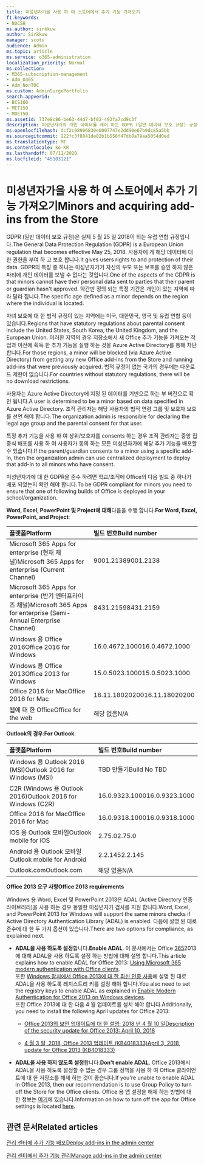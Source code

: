 ```yaml
---
title: 미성년자가을 사용 하 여 스토어에서 추가 기능 가져오기
f1.keywords:
- NOCSH
ms.author: sirkkuw
author: Sirkkuw
manager: scotv
audience: Admin
ms.topic: article
ms.service: o365-administration
localization_priority: Normal
ms.collection:
- M365-subscription-management
- Adm_O365
- Adm_NonTOC
ms.custom: AdminSurgePortfolio
search.appverid:
- BCS160
- MET150
- MOE150
ms.assetid: 737e8c86-be63-44d7-bf02-492fa7cd9c3f
description: 미성년자가의 개인 데이터를 제어 하는 GDPR (일반 데이터 보호 규정) 규정에 대해 알아봅니다.
ms.openlocfilehash: dcf2c98906830e0007747e2dd90e67b9dc85a5bb
ms.sourcegitcommit: 222fc3f8841de82b1b558f47db8a79aa5054d0ed
ms.translationtype: MT
ms.contentlocale: ko-KR
ms.lasthandoff: 07/11/2020
ms.locfileid: "45103121"
---
```

# <a name="minors-and-acquiring-add-ins-from-the-store"></a><span data-ttu-id="7ffdf-103">미성년자가을 사용 하 여 스토어에서 추가 기능 가져오기</span><span class="sxs-lookup"><span data-stu-id="7ffdf-103">Minors and acquiring add-ins from the Store</span></span>

<span data-ttu-id="7ffdf-104">GDPR (일반 데이터 보호 규정)은 실제 5 월 25 일 2018이 되는 유럽 연합 규정입니다.</span><span class="sxs-lookup"><span data-stu-id="7ffdf-104">The General Data Protection Regulation (GDPR) is a European Union regulation that becomes effective May 25, 2018.</span></span> <span data-ttu-id="7ffdf-105">사용자에 게 해당 데이터에 대 한 권한을 부여 하 고 보호 합니다.</span><span class="sxs-lookup"><span data-stu-id="7ffdf-105">It gives users rights to and protection of their data.</span></span> <span data-ttu-id="7ffdf-106">GDPR의 특징 중 하나는 미성년자가가 자신의 부모 또는 보호를 승인 하지 않은 파티에 개인 데이터를 보낼 수 없다는 것입니다.</span><span class="sxs-lookup"><span data-stu-id="7ffdf-106">One of the aspects of the GDPR is that minors cannot have their personal data sent to parties that their parent or guardian hasn't approved.</span></span> <span data-ttu-id="7ffdf-107">약간만 정의 되는 특정 기간은 개인이 있는 지역에 따라 달라 집니다.</span><span class="sxs-lookup"><span data-stu-id="7ffdf-107">The specific age defined as a minor depends on the region where the individual is located.</span></span>
  
<span data-ttu-id="7ffdf-108">자녀 보호에 대 한 법적 규정이 있는 지역에는 미국, 대한민국, 영국 및 유럽 연합 등이 있습니다.</span><span class="sxs-lookup"><span data-stu-id="7ffdf-108">Regions that have statutory regulations about parental consent include the United States, South Korea, the United Kingdom, and the European Union.</span></span> <span data-ttu-id="7ffdf-109">이러한 지역의 경우 저장소에서 새 Office 추가 기능을 가져오는 작업과 이전에 획득 한 추가 기능을 실행 하는 것을 Azure Active Directory를 통해 차단 합니다.</span><span class="sxs-lookup"><span data-stu-id="7ffdf-109">For those regions, a minor will be blocked (via Azure Active Directory) from getting any new Office add-ins from the Store and running add-ins that were previously acquired.</span></span> <span data-ttu-id="7ffdf-110">법적 규정이 없는 국가의 경우에는 다운로드 제한이 없습니다.</span><span class="sxs-lookup"><span data-stu-id="7ffdf-110">For countries without statutory regulations, there will be no download restrictions.</span></span>
  
<span data-ttu-id="7ffdf-111">사용자는 Azure Active Directory에 지정 된 데이터를 기반으로 하는 부 버전으로 확인 됩니다.</span><span class="sxs-lookup"><span data-stu-id="7ffdf-111">A user is determined to be a minor based on data specified in Azure Active Directory.</span></span> <span data-ttu-id="7ffdf-112">조직 관리자는 해당 사용자의 법적 연령 그룹 및 보호자 보호를 선언 해야 합니다.</span><span class="sxs-lookup"><span data-stu-id="7ffdf-112">The organization admin is responsible for declaring the legal age group and the parental consent for that user.</span></span>
  
<span data-ttu-id="7ffdf-113">특정 추가 기능을 사용 하 여 상위/보호자를 consents 하는 경우 조직 관리자는 중앙 집중식 배포를 사용 하 여 사용자가 동의 하는 모든 미성년자가에 해당 추가 기능을 배포할 수 있습니다.</span><span class="sxs-lookup"><span data-stu-id="7ffdf-113">If the parent/guardian consents to a minor using a specific add-In, then the organization admin can use centralized deployment to deploy that add-In to all minors who have consent.</span></span>
  
<span data-ttu-id="7ffdf-114">미성년자가에 대 한 GDPR을 준수 하려면 학교/조직에 Office의 다음 빌드 중 하나가 배포 되었는지 확인 해야 합니다.</span><span class="sxs-lookup"><span data-stu-id="7ffdf-114">To be GDPR compliant for minors you need to ensure that one of following builds of Office is deployed in your school/organization.</span></span>
 
 <span data-ttu-id="7ffdf-115">**Word, Excel, PowerPoint 및 Project에 대해**다음을 수행 합니다.</span><span class="sxs-lookup"><span data-stu-id="7ffdf-115">**For Word, Excel, PowerPoint, and Project**:</span></span> 

|<span data-ttu-id="7ffdf-116">**플랫폼**</span><span class="sxs-lookup"><span data-stu-id="7ffdf-116">**Platform**</span></span> <br/> |<span data-ttu-id="7ffdf-117">**빌드 번호**</span><span class="sxs-lookup"><span data-stu-id="7ffdf-117">**Build number**</span></span> <br/> |
|:-----|:-----|
|<span data-ttu-id="7ffdf-118">Microsoft 365 Apps for enterprise (현재 채널)</span><span class="sxs-lookup"><span data-stu-id="7ffdf-118">Microsoft 365 Apps for enterprise (Current Channel)</span></span>  <br/> |<span data-ttu-id="7ffdf-119">9001.2138</span><span class="sxs-lookup"><span data-stu-id="7ffdf-119">9001.2138</span></span>   <br/> |
|<span data-ttu-id="7ffdf-120">Microsoft 365 Apps for enterprise (반기 엔터프라이즈 채널)</span><span class="sxs-lookup"><span data-stu-id="7ffdf-120">Microsoft 365 Apps for enterprise (Semi-Annual Enterprise Channel)</span></span>  <br/> |<span data-ttu-id="7ffdf-121">8431.2159</span><span class="sxs-lookup"><span data-stu-id="7ffdf-121">8431.2159</span></span>  <br/> |
|<span data-ttu-id="7ffdf-122">Windows 용 Office 2016</span><span class="sxs-lookup"><span data-stu-id="7ffdf-122">Office 2016 for Windows</span></span>  <br/> |<span data-ttu-id="7ffdf-123">16.0.4672.1000</span><span class="sxs-lookup"><span data-stu-id="7ffdf-123">16.0.4672.1000</span></span>  <br/> |
|<span data-ttu-id="7ffdf-124">Windows 용 Office 2013</span><span class="sxs-lookup"><span data-stu-id="7ffdf-124">Office 2013 for Windows</span></span>  <br/> |<span data-ttu-id="7ffdf-125">15.0.5023.1000</span><span class="sxs-lookup"><span data-stu-id="7ffdf-125">15.0.5023.1000</span></span>  <br/> |
|<span data-ttu-id="7ffdf-126">Office 2016 for Mac</span><span class="sxs-lookup"><span data-stu-id="7ffdf-126">Office 2016 for Mac</span></span>  <br/> |<span data-ttu-id="7ffdf-127">16.11.18020200</span><span class="sxs-lookup"><span data-stu-id="7ffdf-127">16.11.18020200</span></span>  <br/> |
|<span data-ttu-id="7ffdf-128">웹에 대 한 Office</span><span class="sxs-lookup"><span data-stu-id="7ffdf-128">Office for the web</span></span>  <br/> |<span data-ttu-id="7ffdf-129">해당 없음</span><span class="sxs-lookup"><span data-stu-id="7ffdf-129">N/A</span></span>  <br/> |
   
 <span data-ttu-id="7ffdf-130">**Outlook의 경우**:</span><span class="sxs-lookup"><span data-stu-id="7ffdf-130">**For Outlook**:</span></span> 
  
|<span data-ttu-id="7ffdf-131">**플랫폼**</span><span class="sxs-lookup"><span data-stu-id="7ffdf-131">**Platform**</span></span> <br/> |<span data-ttu-id="7ffdf-132">**빌드 번호**</span><span class="sxs-lookup"><span data-stu-id="7ffdf-132">**Build number**</span></span> <br/> |
|:-----|:-----|
|<span data-ttu-id="7ffdf-133">Windows 용 Outlook 2016 (MSI)</span><span class="sxs-lookup"><span data-stu-id="7ffdf-133">Outlook 2016 for Windows (MSI)</span></span>  <br/> |<span data-ttu-id="7ffdf-134">TBD 만들기</span><span class="sxs-lookup"><span data-stu-id="7ffdf-134">Build No TBD</span></span>  <br/> |
|<span data-ttu-id="7ffdf-135">C2R (Windows 용 Outlook 2016)</span><span class="sxs-lookup"><span data-stu-id="7ffdf-135">Outlook 2016 for Windows (C2R)</span></span>  <br/> |<span data-ttu-id="7ffdf-136">16.0.9323.1000</span><span class="sxs-lookup"><span data-stu-id="7ffdf-136">16.0.9323.1000</span></span>  <br/> |
|<span data-ttu-id="7ffdf-137">Office 2016 for Mac</span><span class="sxs-lookup"><span data-stu-id="7ffdf-137">Office 2016 for Mac</span></span>  <br/> |<span data-ttu-id="7ffdf-138">16.0.9318.1000</span><span class="sxs-lookup"><span data-stu-id="7ffdf-138">16.0.9318.1000</span></span>  <br/> |
|<span data-ttu-id="7ffdf-139">IOS 용 Outlook 모바일</span><span class="sxs-lookup"><span data-stu-id="7ffdf-139">Outlook mobile for iOS</span></span>  <br/> |<span data-ttu-id="7ffdf-140">2.75.0</span><span class="sxs-lookup"><span data-stu-id="7ffdf-140">2.75.0</span></span>  <br/> |
|<span data-ttu-id="7ffdf-141">Android 용 Outlook 모바일</span><span class="sxs-lookup"><span data-stu-id="7ffdf-141">Outlook mobile for Android</span></span>  <br/> |<span data-ttu-id="7ffdf-142">2.2.145</span><span class="sxs-lookup"><span data-stu-id="7ffdf-142">2.2.145</span></span>  <br/> |
|<span data-ttu-id="7ffdf-143">Outlook.com</span><span class="sxs-lookup"><span data-stu-id="7ffdf-143">Outlook.com</span></span>  <br/> |<span data-ttu-id="7ffdf-144">해당 없음</span><span class="sxs-lookup"><span data-stu-id="7ffdf-144">N/A</span></span>  <br/> |

 <span data-ttu-id="7ffdf-145">**Office 2013 요구 사항**</span><span class="sxs-lookup"><span data-stu-id="7ffdf-145">**Office 2013 requirements**</span></span>
  
<span data-ttu-id="7ffdf-146">Windows 용 Word, Excel 및 PowerPoint 2013은 ADAL (Active Directory 인증 라이브러리)을 사용 하는 경우 동일한 미성년자가 검사를 지원 합니다.</span><span class="sxs-lookup"><span data-stu-id="7ffdf-146">Word, Excel, and PowerPoint 2013 for Windows will support the same minors checks if Active Directory Authentication Library (ADAL) is enabled.</span></span> <span data-ttu-id="7ffdf-147">다음에 설명 된 대로 준수에 대 한 두 가지 옵션이 있습니다.</span><span class="sxs-lookup"><span data-stu-id="7ffdf-147">There are two options for compliance, as explained next.</span></span>
  
- <span data-ttu-id="7ffdf-148">**ADAL을 사용 하도록 설정**합니다.</span><span class="sxs-lookup"><span data-stu-id="7ffdf-148">**Enable ADAL**.</span></span> <span data-ttu-id="7ffdf-149">이 문서에서는 Office [365](https://docs.microsoft.com/office365/enterprise/modern-auth-for-office-2013-and-2016)2013에 대해 ADAL을 사용 하도록 설정 하는 방법에 대해 설명 합니다.</span><span class="sxs-lookup"><span data-stu-id="7ffdf-149">This article explains how to enable ADAL for Office 2013: [Using Microsoft 365 modern authentication with Office clients](https://docs.microsoft.com/office365/enterprise/modern-auth-for-office-2013-and-2016).</span></span><br/><span data-ttu-id="7ffdf-150">또한 [Windows 장치에서 Office 2013에 대 한 최신 인증 사용](../security-and-compliance/enable-modern-authentication.md)에 설명 된 대로 ADAL을 사용 하도록 레지스트리 키를 설정 해야 합니다.</span><span class="sxs-lookup"><span data-stu-id="7ffdf-150">You also need to set the registry keys to enable ADAL as explained in [Enable Modern Authentication for Office 2013 on Windows devices](../security-and-compliance/enable-modern-authentication.md).</span></span><br/><span data-ttu-id="7ffdf-151">또한 Office 2013에 대 한 다음 4 월 업데이트를 설치 해야 합니다.</span><span class="sxs-lookup"><span data-stu-id="7ffdf-151">Additionally, you need to install the following April updates for Office 2013:</span></span>
    
  - [<span data-ttu-id="7ffdf-152">Office 2013의 보안 업데이트에 대 한 설명: 2018 년 4 월 10 일</span><span class="sxs-lookup"><span data-stu-id="7ffdf-152">Description of the security update for Office 2013: April 10, 2018</span></span>](https://support.microsoft.com/help/4018330/description-of-the-security-update-for-office-2013-april-10-2018)
    
  - [<span data-ttu-id="7ffdf-153">4 월 3 일, 2018, Office 2013 업데이트 (KB4018333)</span><span class="sxs-lookup"><span data-stu-id="7ffdf-153">April 3, 2018, update for Office 2013 (KB4018333)</span></span>](https://support.microsoft.com/help/4018333/april-3-2018-update-for-office-2013-kb4018333)
    
- <span data-ttu-id="7ffdf-154">**ADAL을 사용 하지 않도록 설정**합니다.</span><span class="sxs-lookup"><span data-stu-id="7ffdf-154">**Don't enable ADAL**.</span></span> <span data-ttu-id="7ffdf-155">Office 2013에서 ADAL을 사용 하도록 설정할 수 없는 경우 그룹 정책을 사용 하 여 Office 클라이언트에 대 한 저장소를 해제 하는 것이 좋습니다.</span><span class="sxs-lookup"><span data-stu-id="7ffdf-155">If you're unable to enable ADAL in Office 2013, then our recommendation is to use Group Policy to turn off the Store for the Office clients.</span></span> <span data-ttu-id="7ffdf-156">Office 용 앱 설정을 해제 하는 방법에 대 한 정보는 [여기](https://technet.microsoft.com/library/cc178992.aspx)에 있습니다.</span><span class="sxs-lookup"><span data-stu-id="7ffdf-156">Information on how to turn off the app for Office settings is located [here](https://technet.microsoft.com/library/cc178992.aspx).</span></span>

## <a name="related-articles"></a><span data-ttu-id="7ffdf-157">관련 문서</span><span class="sxs-lookup"><span data-stu-id="7ffdf-157">Related articles</span></span>

[<span data-ttu-id="7ffdf-158">관리 센터에 추가 기능 배포</span><span class="sxs-lookup"><span data-stu-id="7ffdf-158">Deploy add-ins in the admin center</span></span>](https://docs.microsoft.com/microsoft-365/admin/manage/manage-deployment-of-add-ins)

[<span data-ttu-id="7ffdf-159">관리 센터에서 추가 기능 관리</span><span class="sxs-lookup"><span data-stu-id="7ffdf-159">Manage add-ins in the admin center</span></span>](https://docs.microsoft.com/microsoft-365/admin/manage/manage-addins-in-the-admin-center)
    
